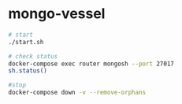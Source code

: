 # mongo-vessel

```bash
# start
./start.sh

# check status
docker-compose exec router mongosh --port 27017
sh.status()

#stop
docker-compose down -v --remove-orphans
```
